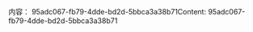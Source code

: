 <span data-ttu-id="51a15-101">内容： 95adc067-fb79-4dde-bd2d-5bbca3a38b71</span><span class="sxs-lookup"><span data-stu-id="51a15-101">Content: 95adc067-fb79-4dde-bd2d-5bbca3a38b71</span></span>